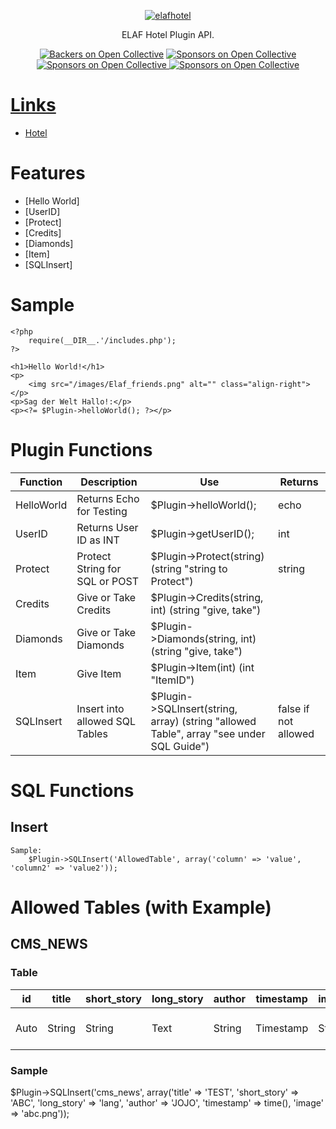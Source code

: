 <p align="center">
  <a href="https://elaf.it">
    <img alt="elafhotel" src="https://elaf.it/images/logo.png">
  </a>
</p>

<p align="center">
  ELAF Hotel Plugin API.
</p>

<p align="center">
  <a href="#links"><img alt="Backers on Open Collective" src="https://img.shields.io/badge/links-1-brightgreen.svg"></a>
  <a href="#features"><img alt="Sponsors on Open Collective" src="https://img.shields.io/badge/features-7-brightgreen.svg"></a>
  <a href="#plugin-functions"><img alt="Sponsors on Open Collective" src="https://img.shields.io/badge/SQL Functions-1-brightgreen.svg"</a>
  <a href="#allowed-tables-with-example"><img alt="Sponsors on Open Collective" src="https://img.shields.io/badge/Allowed Tables-1-brightgreen.svg">

# Links

- [Hotel](https://elaf.it)

# Features

- [Hello World]
- [UserID]
- [Protect]
- [Credits]
- [Diamonds]
- [Item]
- [SQLInsert]

# Sample
```
<?php
	require(__DIR__.'/includes.php');
?>

<h1>Hello World!</h1>
<p>
    <img src="/images/Elaf_friends.png" alt="" class="align-right">
</p>
<p>Sag der Welt Hallo!:</p>
<p><?= $Plugin->helloWorld(); ?></p>
```

# Plugin Functions
| Function   	| Description                    	| Use                                                                                     	| Returns              	|
|------------	|--------------------------------	|-----------------------------------------------------------------------------------------	|----------------------	|
| HelloWorld 	| Returns Echo for Testing       	| $Plugin->helloWorld();                                                                  	| echo                 	|
| UserID     	| Returns User ID as INT         	| $Plugin->getUserID();                                                                   	| int                  	|
| Protect    	| Protect String for SQL or POST 	| $Plugin->Protect(string) (string "string to Protect")                                   	| string               	|
| Credits    	| Give or Take Credits           	| $Plugin->Credits(string, int) (string "give, take")                                     	|                      	|
| Diamonds   	| Give or Take Diamonds          	| $Plugin->Diamonds(string, int) (string "give, take")                                    	|                      	|
| Item       	| Give Item                      	| $Plugin->Item(int) (int "ItemID")                                                       	|                      	|
| SQLInsert  	| Insert into allowed SQL Tables 	| $Plugin->SQLInsert(string, array) (string "allowed Table", array "see under SQL Guide") 	| false if not allowed 	|


# SQL Functions
## Insert
	Sample:
		$Plugin->SQLInsert('AllowedTable', array('column' => 'value', 'column2' => 'value2'));



# Allowed Tables (with Example)
## CMS_NEWS
### Table
| id   	| title  	| short_story 	| long_story 	| author 	| timestamp 	| image  	| published        	| room             	| views            	|
|------	|--------	|-------------	|------------	|--------	|-----------	|--------	|------------------	|------------------	|------------------	|
| Auto 	| String 	| String      	| Text       	| String 	| Timestamp 	| String 	| int (Default: 1) 	| int (Default: 0) 	| int (Default: 0) 	|
### Sample
$Plugin->SQLInsert('cms_news', array('title'	=>	'TEST', 'short_story' => 'ABC', 'long_story' => 'lang', 'author' => 'JOJO', 'timestamp' => time(), 'image' => 'abc.png'));
